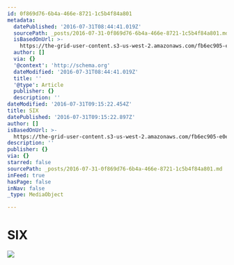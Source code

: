 ```yaml
---
id: 0f869d76-6b4a-466e-8721-1c5b4f84a801
metadata:
  datePublished: '2016-07-31T08:44:41.019Z'
  sourcePath: _posts/2016-07-31-0f869d76-6b4a-466e-8721-1c5b4f84a801.md
  isBasedOnUrl: >-
    https://the-grid-user-content.s3-us-west-2.amazonaws.com/fb6ec905-e0e5-4975-8fb3-58b691455721.jpg
  author: []
  via: {}
  '@context': 'http://schema.org'
  dateModified: '2016-07-31T08:44:41.019Z'
  title: ''
  '@type': Article
  publisher: {}
  description: ''
dateModified: '2016-07-31T09:15:22.454Z'
title: SIX
datePublished: '2016-07-31T09:15:22.897Z'
author: []
isBasedOnUrl: >-
  https://the-grid-user-content.s3-us-west-2.amazonaws.com/fb6ec905-e0e5-4975-8fb3-58b691455721.jpg
description: ''
publisher: {}
via: {}
starred: false
sourcePath: _posts/2016-07-31-0f869d76-6b4a-466e-8721-1c5b4f84a801.md
inFeed: true
hasPage: false
inNav: false
_type: MediaObject

---
```

# SIX
![](https://the-grid-user-content.s3-us-west-2.amazonaws.com/fb6ec905-e0e5-4975-8fb3-58b691455721.jpg)